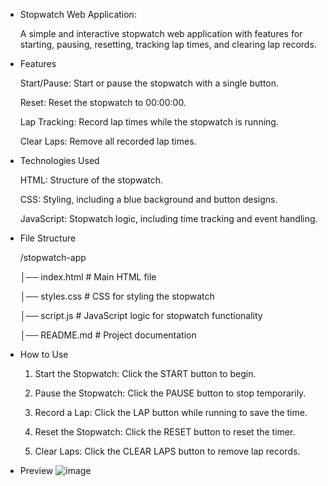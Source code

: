 * Stopwatch Web Application:

  A simple and interactive stopwatch web application with features for starting, pausing, resetting, tracking lap times, and clearing lap records.

* Features

  Start/Pause: Start or pause the stopwatch with a single button.

  Reset: Reset the stopwatch to 00:00:00.

  Lap Tracking: Record lap times while the stopwatch is running.

  Clear Laps: Remove all recorded lap times.


* Technologies Used

  HTML: Structure of the stopwatch.

  CSS: Styling, including a blue background and button designs.

  JavaScript: Stopwatch logic, including time tracking and event handling.


* File Structure

  /stopwatch-app
  
  │── index.html       # Main HTML file
    
  │── styles.css       # CSS for styling the stopwatch
    
  │── script.js        # JavaScript logic for stopwatch functionality
    
  │── README.md        # Project documentation

* How to Use

  1. Start the Stopwatch: Click the START button to begin.


  2. Pause the Stopwatch: Click the PAUSE button to stop temporarily.


  3. Record a Lap: Click the LAP button while running to save the time.


  4. Reset the Stopwatch: Click the RESET button to reset the timer.


  5. Clear Laps: Click the CLEAR LAPS button to remove lap records.



* Preview
    ![image](https://github.com/user-attachments/assets/03309135-7b86-4027-8426-f9062732d56f)


  

